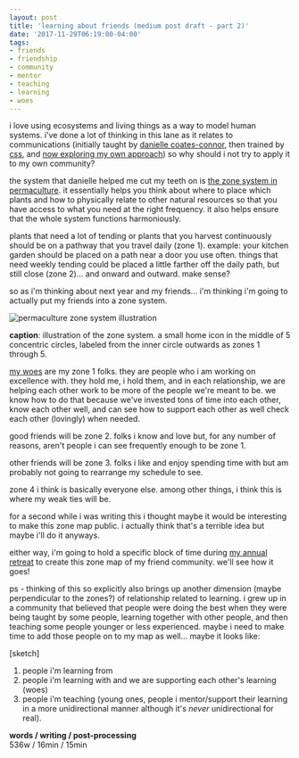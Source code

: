 ```yaml
---
layout: post
title: 'learning about friends (medium post draft - part 2)'
date: '2017-11-29T06:19:00-04:00'
tags:
- friends
- friendship
- community
- mentor
- teaching
- learning
- woes
--- 
```

i love using ecosystems and living things as a way to model human systems. i've done a lot of thinking in this lane as it relates to communications (initially taught by [danielle coates-connor](https://www.coatesconnor.com/), then trained by [css](https://www.storybasedstrategy.org/tools-and-trainings), and [now exploring my own approach](https://www.podcastgarage.org/events/2017/8/5/personal-storytelling-for-social-change-h3kpf)) so why should i not try to apply it to my own community? 

the system that danielle helped me cut my teeth on is [the zone system in permaculture](https://deepgreenpermaculture.com/permaculture/permaculture-design-principles/4-zones-and-sectors-efficient-energy-planning/). it essentially helps you think about where to place which plants and how to physically relate to other natural resources so that you have access to what you need at the right frequency. it also helps ensure that the whole system functions harmoniously. 

plants that need a lot of tending or plants that you harvest continuously should be on a pathway that you travel daily (zone 1). example: your kitchen garden should be placed on a path near a door you use often. things that need weekly tending could be placed a little farther off the daily path, but still close (zone 2)... and onward and outward. make sense?

so as i'm thinking about next year and my friends... i'm thinking i'm going to actually put my friends into a zone system. 

![permaculture zone system illustration](https://deepgreenpermaculture.files.wordpress.com/2012/01/pp-18.png)
<p class="message"><b>caption</b>: illustration of the zone system. a small home icon in the middle of 5 concentric circles, labeled from the inner circle outwards as zones 1 through 5.</p>

[my woes](http://www.thefader.com/2015/02/13/what-does-drake-really-mean-when-he-talks-about-his-woe) are my zone 1 folks. they are people who i am working on excellence with. they hold me, i hold them, and in each relationship, we are helping each other work to be more of the people we're meant to be. we know how to do that because we've invested tons of time into each other, know each other well, and can see how to support each other as well check each other (lovingly) when needed. 

good friends will be zone 2. folks i know and love but, for any number of reasons, aren't people i can see frequently enough to be zone 1. 

other friends will be zone 3. folks i like and enjoy spending time with but am probably not going to rearrange my schedule to see.

zone 4 i think is basically everyone else. among other things, i think this is where my weak ties will be. 

for a second while i was writing this i thought maybe it would be interesting to make this zone map public. i actually think that's a terrible idea but maybe i'll do it anyways. 

either way, i'm going to hold a specific block of time during [my annual retreat][annual retreat] to create this zone map of my friend community. we'll see how it goes!

ps - thinking of this so explicitly also brings up another dimension (maybe perpendicular to the zones?) of relationship related to learning. i grew up in a community that believed that people were doing the best when they were being taught by some people, learning together with other people, and then teaching some people younger or less experienced. maybe i need to make time to add those people on to my map as well... maybe it looks like:

[sketch]

1. people i'm learning from
2. people i'm learning with and we are supporting each other's learning (woes)
3. people i'm teaching (young ones, people i mentor/support their learning in a more unidirectional manner although it's *never* unidirectional for real). 

<!-- hyperlink bank -->
[annual retreat]: https://medium.com/@lqb2/im-preparing-for-2018-yes-i-know-it-s-barely-november-8f0dc44516b3

<!-- &#042; = asterisk -->
<!-- &#039; = single quote '-->

**words / writing / post-processing**  
536w / 16min / 15min